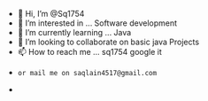 - 👋 Hi, I’m @Sq1754
- 👀 I’m interested in ... Software development
- 🌱 I’m currently learning ... Java
- 💞️ I’m looking to collaborate on basic java Projects
- 📫 How to reach me ... sq1754 google it
-     or mail me on saqlain4517@gmail.com
- 

<!---
Sq1754/Sq1754 is a ✨ special ✨ repository because its `README.md` (this file) appears on your GitHub profile.
You can click the Preview link to take a look at your changes.
--->
